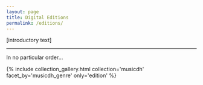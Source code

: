 ```yaml
---
layout: page
title: Digital Editions
permalink: /editions/
---
```


[introductory text]

---

In no particular order...

{% include collection_gallery.html  collection='musicdh' facet_by='musicdh_genre' only='edition' %}